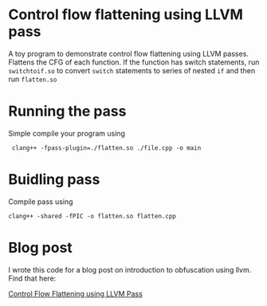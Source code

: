 # Control flow flattening using LLVM pass
A toy program to demonstrate control flow flattening using LLVM passes. Flattens the CFG of each function. If the function has switch statements, run `switchtoif.so` to convert `switch` statements to series of nested `if` and then run `flatten.so`

# Running the pass
Simple compile your program using

``` clang++ -fpass-plugin=./flatten.so ./file.cpp -o main```

# Buidling pass
Compile pass using 

```clang++ -shared -fPIC -o flatten.so flatten.cpp```

# Blog post
I wrote this code for a blog post on introduction to obfuscation using llvm. Find that here:

<a href="to be updated"> Control Flow Flattening using LLVM Pass </a>

